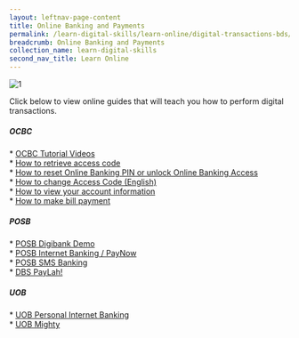 ```yaml
---
layout: leftnav-page-content
title: Online Banking and Payments
permalink: /learn-digital-skills/learn-online/digital-transactions-bds/
breadcrumb: Online Banking and Payments
collection_name: learn-digital-skills
second_nav_title: Learn Online
---
```

![1](/images/learn-online/e-payment.jpg)

Click below to view online guides that will teach you how to perform digital transactions.<br>

 <h5>OCBC</h5>
* <a href="https://www.ocbc.com/personal-banking/lifegoals/silveryears/lifestyle.html" target="_blank">OCBC Tutorial Videos</a><br>
* <a href="https://www.youtube.com/watch?v=eeyWcfZ2QqQ" target="_blank">How to retrieve access code</a><br>
* <a href="https://www.youtube.com/watch?v=iG8r6lARhEE" target="_blank">How to reset Online Banking PIN or unlock Online Banking Access</a><br>
* <a href="https://www.youtube.com/watch?v=yzOsMRqc6qc" target="_blank">How to change Access Code (English)</a><br>
* <a href="https://www.youtube.com/watch?v=1eg61QugLsg" target="_blank">How to view your account information</a><br>
* <a href="https://www.youtube.com/watch?v=jw9t8hNW1co" target="_blank">How to make bill payment</a><br>
  
<h5>POSB</h5>
* <a href="https://www.posb.com.sg/personal/deposits/bank-with-ease/posb-mbanking" target="_blank">POSB Digibank Demo</a><br>
* <a href="https://www.posb.com.sg/personal/deposits/pay-with-ease/paynow" target="_blank">POSB Internet Banking / PayNow</a><br>
* <a href="https://www.posb.com.sg/personal/deposits/bank-with-ease/sms-banking" target="_blank">POSB SMS Banking </a><br>
* <a href="https://www.dbs.com.sg/personal/support/guide-paylah.html" target="_blank">DBS PayLah!</a><br>

<h5>UOB</h5>
* <a href="https://www.uob.com.sg/pib" target="_blank">UOB Personal Internet Banking</a><br>
* <a href="https://www.uob.com.sg/mighty" target="_blank">UOB Mighty</a><br>

